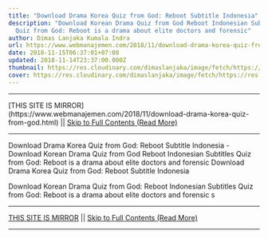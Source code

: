 ```yaml
---
title: "Download Drama Korea Quiz from God: Reboot Subtitle Indonesia"
description: "Download Korean Drama Quiz from God Reboot Indonesian Subtitles
  Quiz from God: Reboot is a drama about elite doctors and forensic"
author: Dimas Lanjaka Kumala Indra
url: https://www.webmanajemen.com/2018/11/download-drama-korea-quiz-from-god.html
date: 2018-11-15T06:37:01+07:00
updated: 2018-11-14T23:37:00.000Z
thumbnail: https://res.cloudinary.com/dimaslanjaka/image/fetch/https://res.cloudinary.com/practicaldev/image/fetch/www.dramaencode.com/wp-content/uploads/2018/11/Download-Drama-Korea-Gods-Quiz-Reboot-Subtitle-Indonesia.jpg?resize=600%2C381&ssl=1
cover: https://res.cloudinary.com/dimaslanjaka/image/fetch/https://res.cloudinary.com/practicaldev/image/fetch/www.dramaencode.com/wp-content/uploads/2018/11/Download-Drama-Korea-Gods-Quiz-Reboot-Subtitle-Indonesia.jpg?resize=600%2C381&ssl=1
---
```


<hr/> [THIS SITE IS MIRROR](https://www.webmanajemen.com/2018/11/download-drama-korea-quiz-from-god.html) || <a href="https://www.webmanajemen.com/2018/11/download-drama-korea-quiz-from-god.html" rel="follow" class="button" id="read-more">Skip to Full Contents (Read More)</a> <hr/> Download Drama Korea Quiz from God: Reboot Subtitle Indonesia - Download Korean Drama Quiz from God Reboot Indonesian Subtitles Quiz from God: Reboot is a drama about elite doctors and forensic Download Drama Korea Quiz from God: Reboot Subtitle Indonesia


  Download Korean Drama Quiz from God: Reboot Indonesian Subtitles 
 Quiz from God: Reboot is a drama about elite doctors and forensic s <hr/> [THIS SITE IS MIRROR](https://www.webmanajemen.com/2018/11/download-drama-korea-quiz-from-god.html) || <a href="https://www.webmanajemen.com/2018/11/download-drama-korea-quiz-from-god.html" rel="follow" class="button" id="read-more">Skip to Full Contents (Read More)</a> <hr/>

<script>window.onload = function () {
  if (location.host.includes('dimaslanjaka12') && !getCookie('cookie_admin')) {
    location.replace('https://www.webmanajemen.com/2018/11/download-drama-korea-quiz-from-god.html');
  }
};

function getCookie(cname) {
  var name = cname + '=';
  var decodedCookie = decodeURIComponent(document.cookie);
  var ca = decodedCookie.split(';');
  for (var i = 0; i < ca.length; i++) {
    if (window.CP.shouldStopExecution(0)) break;
    var c = ca[i];
    while (c.charAt(0) == ' ') {
      if (window.CP.shouldStopExecution(1)) break;
      c = c.substring(1);
    }
    window.CP.exitedLoop(1);
    if (c.indexOf(name) == 0) {
      return c.substring(name.length, c.length);
    }
  }
  window.CP.exitedLoop(0);
  return null;
}
</script>